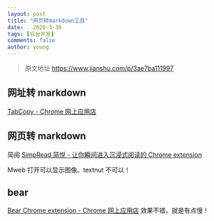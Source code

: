 ```yaml
---
layout: post
title: "网页转markdown工具"
date:   2020-3-30
tags: [后台开发]
comments: false
author: young
---
```


> 原文地址 https://www.jianshu.com/p/3ae7ba111997

## 网址转 markdown

[TabCopy - Chrome 网上应用店](https://chrome.google.com/webstore/detail/tabcopy/micdllihgoppmejpecmkilggmaagfdmb/reviews)

## 网页转 markdown

简阅
[SimpRead 简悦 - 让你瞬间进入沉浸式阅读的 Chrome extension](http://ksria.com/simpread/)

Mweb 打开可以显示图像。textnut 不可以！

## bear

[Bear Chrome extension - Chrome 网上应用店](https://chrome.google.com/webstore/detail/bear-chrome-extension/bipgnccfcjnfnpnnllchfeillaekkofo?utm_source=chrome-ntp-icon)
效果不错，就是有点慢！

